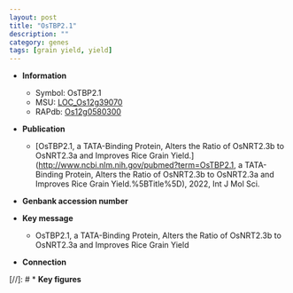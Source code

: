 ```yaml
---
layout: post
title: "OsTBP2.1"
description: ""
category: genes
tags: [grain yield, yield]
---
```


* **Information**  
    + Symbol: OsTBP2.1  
    + MSU: [LOC_Os12g39070](http://rice.uga.edu/cgi-bin/ORF_infopage.cgi?orf=LOC_Os12g39070)  
    + RAPdb: [Os12g0580300](http://rapdb.dna.affrc.go.jp/viewer/gbrowse_details/irgsp1?name=Os12g0580300)  

* **Publication**  
    + [OsTBP2.1, a TATA-Binding Protein, Alters the Ratio of OsNRT2.3b to OsNRT2.3a and Improves Rice Grain Yield.](http://www.ncbi.nlm.nih.gov/pubmed?term=OsTBP2.1, a TATA-Binding Protein, Alters the Ratio of OsNRT2.3b to OsNRT2.3a and Improves Rice Grain Yield.%5BTitle%5D), 2022, Int J Mol Sci.

* **Genbank accession number**  

* **Key message**  
    + OsTBP2.1, a TATA-Binding Protein, Alters the Ratio of OsNRT2.3b to OsNRT2.3a and Improves Rice Grain Yield

* **Connection**  

[//]: # * **Key figures**  


